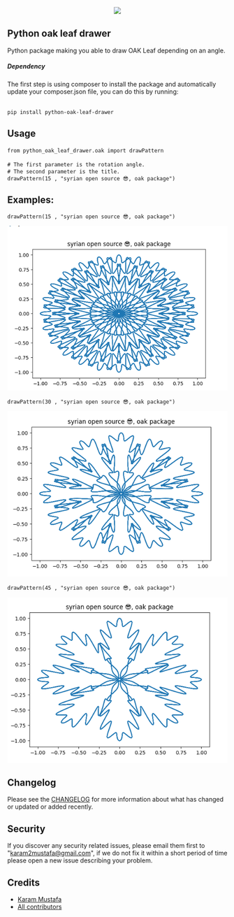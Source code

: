 <p align="center">
  <img src="https://github.com/karam-mustafa/python-oak-leaf-drawer/blob/main/assets/logo.png" />
</p>

Python oak leaf drawer
----------------------
Python package making you able to draw OAK Leaf depending on an angle.

##### Dependency
The first step is using composer to install the package and automatically update your composer.json file, you can do this by running:

```shell

pip install python-oak-leaf-drawer

```

Usage
-----------
```
from python_oak_leaf_drawer.oak import drawPattern

# The first parameter is the rotation angle.
# The second parameter is the title.
drawPattern(15 , "syrian open source 😎, oak package")

```
Examples:
----------
```
drawPattern(15 , "syrian open source 😎, oak package")
```
![example1](assets/example1.png)
```
drawPattern(30 , "syrian open source 😎, oak package")
```
![example2](assets/example2.png)
```
drawPattern(45 , "syrian open source 😎, oak package")
```
![example3](assets/example3.png)

Changelog
---------
Please see the [CHANGELOG](https://github.com/syrian-open-source/python-oak-leaf-drawer/blob/master/CHANGELOG.md) for more information about what has changed or updated or added recently.

Security
--------
If you discover any security related issues, please email them first to "karam2mustafa@gmail.com", 
if we do not fix it within a short period of time please open a new issue describing your problem. 

Credits
-------
* [Karam Mustafa](https://www.linkedin.com/in/karam2mustafa/)
* [All contributors](https://github.com/syrian-open-source/python-oak-leaf-drawer/graphs/contributors)
